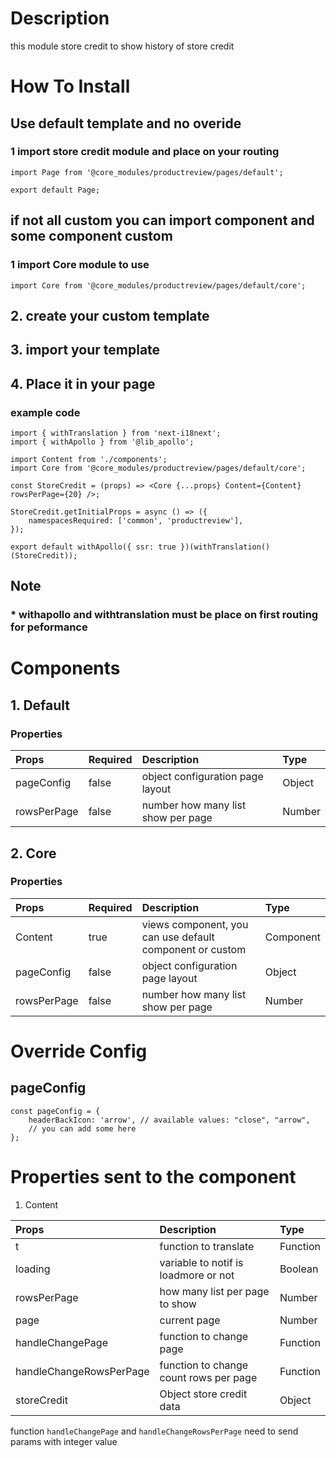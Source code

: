 # Description

this module store credit to show history of store credit

# How To Install
## Use default template and no overide
### 1 import store credit module and place on your routing


````
import Page from '@core_modules/productreview/pages/default';

export default Page;
````


## if not all custom you can import component and some component custom

### 1 import Core module to use
````
import Core from '@core_modules/productreview/pages/default/core';
````
## 2. create your custom template
## 3. import your template
## 4. Place it in your page
### example code
````
import { withTranslation } from 'next-i18next';
import { withApollo } from '@lib_apollo';

import Content from './components';
import Core from '@core_modules/productreview/pages/default/core';

const StoreCredit = (props) => <Core {...props} Content={Content} rowsPerPage={20} />;

StoreCredit.getInitialProps = async () => ({
    namespacesRequired: ['common', 'productreview'],
});

export default withApollo({ ssr: true })(withTranslation()(StoreCredit));

````

## Note
### * withapollo and withtranslation must be place on first routing for peformance


# Components
## 1. Default
### Properties
| Props       | Required | Description | Type |
| :---        | :---     | :---        |:---  |
| pageConfig  |  false   | object configuration page layout      | Object|
| rowsPerPage       |  false   | number how many list show per page     | Number|

## 2. Core
### Properties
| Props       | Required | Description | Type |
| :---        | :---     | :---        |:---  |
| Content      |  true    | views component, you can use default component or custom | Component |
| pageConfig  |  false   | object configuration page layout      | Object|
| rowsPerPage       |  false   | number how many list show per page     | Number|

# Override Config
## pageConfig

````
const pageConfig = {
    headerBackIcon: 'arrow', // available values: "close", "arrow",
    // you can add some here
};
````

# Properties sent to the component
1. Content

| Props       | Description | Type |
| :---        | :---        |:---  |
| t     |  function to translate      | Function |
| loading        |  variable to notif is loadmore or not      | Boolean |
| rowsPerPage        |  how many list per page to show      | Number|
| page        |  current page      | Number|
| handleChangePage        |  function to change page      | Function|
| handleChangeRowsPerPage        |  function to change count rows per page      | Function|
| storeCredit        |  Object store credit data      | Object|


function `handleChangePage` and `handleChangeRowsPerPage` need to send params with integer value

